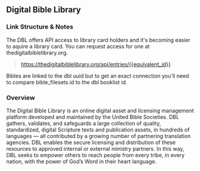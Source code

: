 ## Digital Bible Library

### Link Structure & Notes

The DBL offers API access to library card holders and it's becoming easier to aquire a library card. You can request access for one at thedigitalbiblelibrary.org.

> https://thedigitalbiblelibrary.org/api/entries/{{equivalent_id}}

Bibles are linked to the dbl uuid but to get an exact connection you'll need to compare bible_filesets.id to the dbl booklist id.


### Overview

The Digital Bible Library is an online digital asset and licensing management platform developed and maintained by the United Bible Societies. DBL gathers, validates, and safeguards a large collection of quality, standardized, digital Scripture texts and publication assets, in hundreds of languages — all contributed by a growing number of partnering translation agencies. DBL enables the secure licensing and distribution of these resources to approved internal or external ministry partners. In this way, DBL seeks to empower others to reach people from every tribe, in every nation, with the power of God’s Word in their heart language.